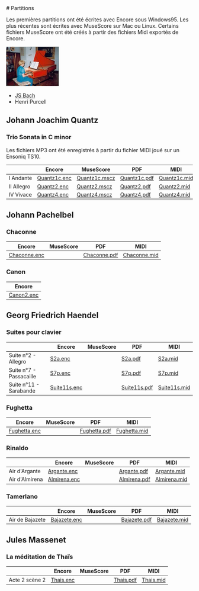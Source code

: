 <link href="../gc.css" rel="stylesheet" type="text/css">
# Partitions

Les premières partitions ont été écrites avec Encore sous Windows95. Les plus récentes sont écrites avec MuseScore sur Mac ou Linux. Certains fichiers MuseScore ont été créés à partir des fichiers Midi exportés de Encore.

[![Clavecin](TN_CLAVECIN.JPG)](CLAVECIN.JPG)

* [JS Bach](JSBach/JSBach.html "Jean Sébastien Bach")
* Henri Purcell

## Johann Joachim Quantz

### Trio Sonata in C minor

Les fichiers MP3 ont été enregistrés à partir du fichier MIDI joué sur un Ensoniq TS10.

|   |Encore|MuseScore|PDF|MIDI|MP3|
|---|------|---------|---|----|---|
|I Andante|[Quantz1c.enc](Quantz/QUANTZ1C.ENC)|[Quantz1c.mscz](Quantz/QUANTZ1C.mscz)|[Quantz1c.pdf](Quantz/QUANTZ1C.PDF)|[Quantz1c.mid](Quantz/QUANTZ1C.MID)|[Quantz1c.mp3](Quantz/QUANTZ1.MP3)|
|II Allegro|[Quantz2.enc](Quantz/QUANTZ2.ENC)|[Quantz2.mscz](Quantz/QUANTZ2.mscz)|[Quantz2.pdf](Quantz/QUANTZ2.PDF)|[Quantz2.mid](Quantz/QUANTZ2.MID)|[Quantz2.mp3](Quantz/QUANTZ2.MP3)|
|IV Vivace|[Quantz4.enc](Quantz/QUANTZ4.ENC)|[Quantz4.mscz](Quantz/QUANTZ4.mscz)|[Quantz4.pdf](Quantz/QUANTZ4.PDF)|[Quantz4.mid](Quantz/QUANTZ4.MID)||

## Johann Pachelbel
### Chaconne
|Encore|MuseScore|PDF|MIDI|
|------|---------|---|----|
|[Chaconne.enc](Pachelbel/CHACONNE.ENC)||[Chaconne.pdf](Pachelbel/CHACONNE.PDF)|[Chaconne.mid](Pachelbel/CHACONNE.MID)|
### Canon
|Encore|
|------|
|[Canon2.enc](Pachelbel/CANON2.ENC)|

## Georg Friedrich Haendel
### Suites pour clavier
|   |Encore|MuseScore|PDF|MIDI|
|---|------|---------|---|----|
|Suite n°2 - Allegro|[S2a.enc](Haendel/S2A.ENC)||[S2a.pdf](Haendel/S2A.PDF)|[S2a.mid](Haendel/S2A.MID)|
|Suite n°7 - Passacaille|[S7p.enc](Haendel/S7P.ENC)||[S7p.pdf](Haendel/S7P.PDF)|[S7p.mid](Haendel/S7P.MID)|
|Suite n°11 - Sarabande|[Suite11s.enc](Haendel/SUITE11S.ENC)||[Suite11s.pdf](Haendel/SUITE11S.PDF)|[Suite11s.mid](Haendel/SUITE11S.MID)|
### Fughetta
|Encore|MuseScore|PDF|MIDI|
|------|---------|---|----|
|[Fughetta.enc](Haendel/FUGHETTA.ENC)||[Fughetta.pdf](Haendel/FUGHETTA.PDF)|[Fughetta.mid](Haendel/FUGHETTA.MID)|
### Rinaldo
|   |Encore|MuseScore|PDF|MIDI|
|---|------|---------|---|----|
|Air d'Argante|[Argante.enc](Haendel/ARGANTE.ENC)||[Argante.pdf](Haendel/ARGANTE.PDF)|[Argante.mid](Haendel/ARGANTE.MID)|
|Air d'Almirena|[Almirena.enc](Haendel/ALMIRENA.ENC)||[Almirena.pdf](Haendel/ALMIRENA.PDF)|[Almirena.mid](Haendel/ALMIRENA.MID)|
### Tamerlano
|   |Encore|MuseScore|PDF|MIDI|
|---|------|---------|---|----|
|Air de Bajazete|[Bajazete.enc](Haendel/BAJAZETE.ENC)||[Bajazete.pdf](Haendel/BAJAZETE.PDF)|[Bajazete.mid](Haendel/BAJAZETE.MID)|
## Jules Massenet
### La méditation de Thaïs
|       |Encore|MuseScore|PDF|MIDI|
|-------|------|---------|---|----|
|Acte 2 scène 2|[Thais.enc](Massenet/THAIS.ENC)||[Thais.pdf](Massenet/THAIS.PDF)|[Thais.mid](Massenet/THAIS.MID)|


